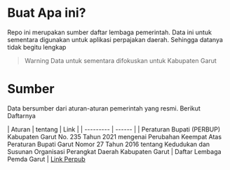 # Buat Apa ini?

Repo ini merupakan sumber daftar lembaga pemerintah. Data ini untuk sementara digunakan untuk aplikasi perpajakan daerah. Sehingga datanya tidak begitu lengkap

> Warning
> Data untuk sementara difokuskan untuk Kabupaten Garut

# Sumber

Data bersumber dari aturan-aturan pemerintah yang resmi. Berikut Daftarnya

| Aturan | tentang | Link |
| --------- | ------ |
| Peraturan Bupati (PERBUP) Kabupaten Garut No. 235 Tahun 2021 mengenai Perubahan Keempat Atas Peraturan Bupati Garut Nomor 27 Tahun 2016 tentang Kedudukan dan Susunan Organisasi Perangkat Daerah Kabupaten Garut | Daftar Lembaga Pemda Garut | [Link Perpub](https://peraturan.bpk.go.id/Details/208798/perbup-kab-garut-no-235-tahun-2021)
